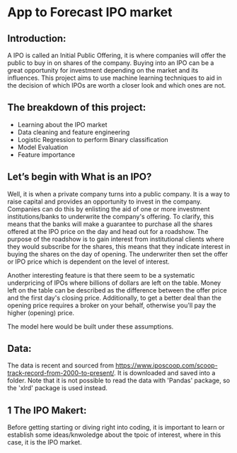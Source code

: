 # App to Forecast IPO market

## Introduction:

A IPO is called an Initial Public Offering, it is where companies will offer the public to buy in on shares of the company. Buying into an IPO can be a great opportunity for investment depending on the market and its influences. This project aims to use machine learning techniques to aid in the decision of which IPOs are worth a closer look and which ones are not. 

## The breakdown of this project:

- Learning about the IPO market
- Data cleaning and feature engineering
- Logistic Regression to perform Binary classification
- Model Evaluation
- Feature importance

## Let’s begin with What is an IPO?

Well, it is when a private company turns into a public company. It is a way to raise capital and provides an opportunity to invest in the company. Companies can do this by enlisting the aid of one or more investment institutions/banks to underwrite the company's offering. To clarify, this means that the banks will make a guarantee to purchase all the shares offered at the IPO price on the day and head out for a roadshow. The purpose of the roadshow is to gain interest from institutional clients where they would subscribe for the shares, this means that they indicate interest in buying the shares on the day of opening. The underwriter then set the offer or IPO price which is dependent on the level of interest.

Another interesting feature is that there seem to be a systematic underpricing of IPOs where billions of dollars are left on the table. Money left on the table can be described as the difference between the offer price and the first day's closing price. Additionally, to get a better deal than the opening price requires a broker on your behalf, otherwise you'll pay the higher (opening) price. 

The model here would be built under these assumptions.

## Data:

The data is recent and sourced from https://www.iposcoop.com/scoop-track-record-from-2000-to-present/. It is downloaded and saved into a folder. Note that it is not possible to read the data with 'Pandas' package, so the 'xlrd' package is used instead.


## 1 The IPO Makert:

Before getting starting or diving right into coding, it is important to learn or establish some ideas/knwoledge about the tpoic of interest, where in this case, it is the IPO market. 

